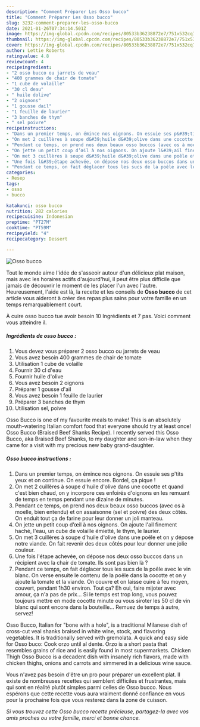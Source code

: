 ```yaml
---
description: "Comment Préparer Les Osso bucco"
title: "Comment Préparer Les Osso bucco"
slug: 3232-comment-preparer-les-osso-bucco
date: 2021-01-26T07:34:14.501Z
image: https://img-global.cpcdn.com/recipes/80533b36238872e7/751x532cq70/osso-bucco-photo-principale-de-la-recette.jpg
thumbnail: https://img-global.cpcdn.com/recipes/80533b36238872e7/751x532cq70/osso-bucco-photo-principale-de-la-recette.jpg
cover: https://img-global.cpcdn.com/recipes/80533b36238872e7/751x532cq70/osso-bucco-photo-principale-de-la-recette.jpg
author: Lettie Roberts
ratingvalue: 4.8
reviewcount: 4
recipeingredient:
- "2 osso bucco ou jarrets de veau"
- "400 grammes de chair de tomate"
- "1 cube de volaille"
- "30 cl deau"
- " huile dolive"
- "2 oignons"
- "1 gousse dail"
- "1 feuille de laurier"
- "3 banches de thym"
- " sel poivre"
recipeinstructions:
- "Dans un premier temps, on émince nos oignons. On essuie ses p&#39;tits yeux et on continue. On essuie encore. Bordel, ça pique !"
- "On met 2 cuillères à soupe d&#39;huile d&#39;olive dans une cocotte et quand c&#39;est bien chaud, on y incorpore ces enfoirés d&#39;oignons en les remuant de temps en temps pendant une dizaine de minutes."
- "Pendant ce temps, on prend nos deux beaux osso buccos (avec os à moelle, bien entendu) et on assaisonne (sel et poivre) des deux côtés. On enduit tout ça de farine pour leur donner un joli manteau."
- "On jette un petit coup d’œil à nos oignons. On ajoute l&#39;ail finement haché, l&#39;eau, un cube de volaille émietté, le thym, le laurier."
- "On met 3 cuillères à soupe d&#39;huile d&#39;olive dans une poêle et on y dépose notre viande. On fait revenir des deux côtés pour leur donner une jolie couleur."
- "Une fois l&#39;étape achevée, on dépose nos deux osso buccos dans un récipient avec la chair de tomate. Ils sont pas bien là ?"
- "Pendant ce temps, on fait déglacer tous les sucs de la poêle avec le vin blanc. On verse ensuite le contenu de la poêle dans la cocotte et on y ajoute la tomate et la viande. On couvre et on laisse cuire à feu moyen, couvert, pendant 1h30 environ. Tout ça? Eh oui, faire mijoter avec amour, ça n&#39;a pas de prix... Si le temps est trop long, vous pouvez toujours mettre en mode cocotte minute ou vous siroter les 50 cl de vin blanc qui sont encore dans la bouteille... Remuez de temps à autre, servez!"
categories:
- Resep
tags:
- osso
- bucco

katakunci: osso bucco 
nutrition: 282 calories
recipecuisine: Indonesian
preptime: "PT27M"
cooktime: "PT59M"
recipeyield: "4"
recipecategory: Dessert

---
```



![Osso bucco](https://img-global.cpcdn.com/recipes/80533b36238872e7/751x532cq70/osso-bucco-photo-principale-de-la-recette.jpg)

Tout le monde aime l'idée de s'asseoir autour d'un délicieux plat maison, mais avec les horaires actifs d'aujourd'hui, il peut être plus difficile que jamais de découvrir le moment de les placer l'un avec l'autre. Heureusement, l'aide est là, la recette et les conseils de <strong> Osso bucco </strong> de cet article vous aideront à créer des repas plus sains pour votre famille en un temps remarquablement court.

<!--inarticleads1-->

À cuire osso bucco tue avoir besoin 10 Ingrédients et 7 pas. Voici comment vous atteindre il.

##### Ingrédients de osso bucco :

1. Vous devez vous préparer 2 osso bucco ou jarrets de veau
1. Vous avez besoin 400 grammes de chair de tomate
1. Utilisation 1 cube de volaille
1. Fournir 30 cl d&#39;eau
1. Fournir  huile d&#39;olive
1. Vous avez besoin 2 oignons
1. Préparer 1 gousse d&#39;ail
1. Vous avez besoin 1 feuille de laurier
1. Préparer 3 banches de thym
1. Utilisation  sel, poivre


Osso Bucco is one of my favourite meals to make! This is an absolutely mouth-watering Italian comfort food that everyone should try at least once! Osso Bucco (Braised Beef Shanks Recipe). I recently served this Osso Bucco, aka Braised Beef Shanks, to my daughter and son-in-law when they came for a visit with my precious new baby grand-daughter. 

<!--inarticleads2-->

##### Osso bucco instructions :

1. Dans un premier temps, on émince nos oignons. On essuie ses p&#39;tits yeux et on continue. On essuie encore. Bordel, ça pique !
1. On met 2 cuillères à soupe d&#39;huile d&#39;olive dans une cocotte et quand c&#39;est bien chaud, on y incorpore ces enfoirés d&#39;oignons en les remuant de temps en temps pendant une dizaine de minutes.
1. Pendant ce temps, on prend nos deux beaux osso buccos (avec os à moelle, bien entendu) et on assaisonne (sel et poivre) des deux côtés. On enduit tout ça de farine pour leur donner un joli manteau.
1. On jette un petit coup d’œil à nos oignons. On ajoute l&#39;ail finement haché, l&#39;eau, un cube de volaille émietté, le thym, le laurier.
1. On met 3 cuillères à soupe d&#39;huile d&#39;olive dans une poêle et on y dépose notre viande. On fait revenir des deux côtés pour leur donner une jolie couleur.
1. Une fois l&#39;étape achevée, on dépose nos deux osso buccos dans un récipient avec la chair de tomate. Ils sont pas bien là ?
1. Pendant ce temps, on fait déglacer tous les sucs de la poêle avec le vin blanc. On verse ensuite le contenu de la poêle dans la cocotte et on y ajoute la tomate et la viande. On couvre et on laisse cuire à feu moyen, couvert, pendant 1h30 environ. Tout ça? Eh oui, faire mijoter avec amour, ça n&#39;a pas de prix... Si le temps est trop long, vous pouvez toujours mettre en mode cocotte minute ou vous siroter les 50 cl de vin blanc qui sont encore dans la bouteille... Remuez de temps à autre, servez!


Osso Bucco, Italian for &#34;bone with a hole&#34;, is a traditional Milanese dish of cross-cut veal shanks braised in white wine, stock, and flavoring vegetables. It is traditionally served with gremolata. A quick and easy side for Osso buco: Cook orzo until al dente. Orzo is a short pasta that resembles grains of rice and is easily found in most supermarkets. Chicken Thigh Osso Bucco is a decadent dish with insanely rich flavors, made with chicken thighs, onions and carrots and simmered in a delicious wine sauce. 

<!--inarticleads1-->

<p>
Vous n'avez pas besoin d'être un pro pour préparer un excellent plat. Il existe de nombreuses recettes qui semblent difficiles et frustrantes, mais qui sont en réalité plutôt simples parmi celles de Osso bucco. Nous espérons que cette recette vous aura vraiment donné confiance en vous pour la prochaine fois que vous resterez dans la zone de cuisson.
</p>

<p>
<i>Si vous trouvez cette Osso bucco recette précieuse, partagez-la avec vos amis proches ou votre famille, merci et bonne chance.</i>
</p>
